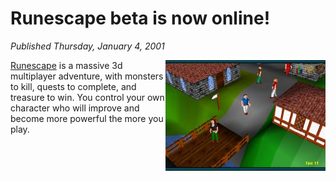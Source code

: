 # Runescape beta is now online!
*Published Thursday, January 4, 2001*

<a class="rsc-image" href="/images/Beta.jpg"><img src="/images/Beta.jpg" align="right"></a>
[Runescape](https://classic.runescape.wiki/w/RuneScape) is a massive 3d multiplayer adventure, with monsters to kill, quests to complete, and treasure to win. You control your own character who will improve and become more powerful the more you play.
